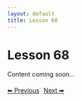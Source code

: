 ```yaml
---
layout: default
title: Lesson 68
---
```


# Lesson 68

Content coming soon...

<div style="margin-top: 20px;">
<a href="/docs/Intermediate/Lessons/lesson_67.md" style="margin-right: 10px;">⬅ Previous</a><a href="/docs/Intermediate/Lessons/lesson_69.md">Next ➡</a>
</div>
